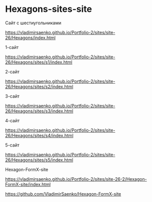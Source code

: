 # Hexagons-sites-site
 
Сайт с шестиугольниками

https://vladimirsaenko.github.io/Portfolio-2/sites/site-26/Hexagons/index.html

1-сайт

https://vladimirsaenko.github.io/Portfolio-2/sites/site-26/Hexagons/sites/s1/index.html

2-сайт

https://vladimirsaenko.github.io/Portfolio-2/sites/site-26/Hexagons/sites/s2/index.html

3-сайт

https://vladimirsaenko.github.io/Portfolio-2/sites/site-26/Hexagons/sites/s3/index.html

4-сайт

https://vladimirsaenko.github.io/Portfolio-2/sites/site-26/Hexagons/sites/s4/index.html

5-сайт

https://vladimirsaenko.github.io/Portfolio-2/sites/site-26/Hexagons/sites/s5/index.html


Hexagon-FormX-site

https://vladimirsaenko.github.io/Portfolio-2/sites/site-26-2/Hexagon-FormX-site/index.html

https://github.com/VladimirSaenko/Hexagon-FormX-site

